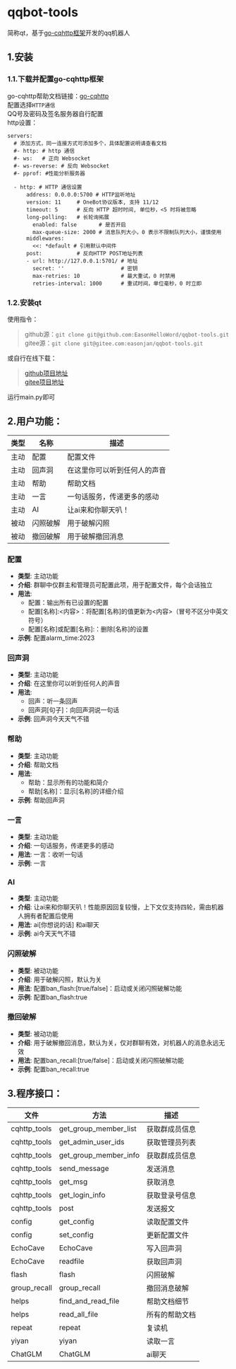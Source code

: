 # qqbot-tools
简称qt，基于[go-cqhttp框架](https://github.com/Mrs4s/go-cqhttp)开发的qq机器人
## 1.安装
### 1.1.下载并配置go-cqhttp框架

go-cqhttp帮助文档链接：[go-cqhttp](https://docs.go-cqhttp.org/)  
配置选择`HTTP通信`  
QQ号及密码及签名服务器自行配置   
http设置：  
```
servers:
  # 添加方式，同一连接方式可添加多个，具体配置说明请查看文档
  #- http: # http 通信
  #- ws:   # 正向 Websocket
  #- ws-reverse: # 反向 Websocket
  #- pprof: #性能分析服务器

  - http: # HTTP 通信设置
      address: 0.0.0.0:5700 # HTTP监听地址
      version: 11     # OneBot协议版本, 支持 11/12
      timeout: 5      # 反向 HTTP 超时时间, 单位秒，<5 时将被忽略
      long-polling:   # 长轮询拓展
        enabled: false       # 是否开启
        max-queue-size: 2000 # 消息队列大小，0 表示不限制队列大小，谨慎使用
      middlewares:
        <<: *default # 引用默认中间件
      post:           # 反向HTTP POST地址列表
      - url: http://127.0.0.1:5701/ # 地址
        secret: ''                  # 密钥
        max-retries: 10             # 最大重试，0 时禁用
        retries-interval: 1000      # 重试时间，单位毫秒，0 时立即
```

### 1.2.安装qt
使用指令：  
> github源：`git clone git@github.com:EasonHelloWord/qqbot-tools.git`  
> gitee源：`git clone git@gitee.com:easonjan/qqbot-tools.git`  

或自行在线下载：  
>[github项目地址](https://github.com/EasonHelloWord/qqbot-tools)  
>[gitee项目地址](https://gitee.com/easonjan/qqbot-tools)  

运行main.py即可

## 2.用户功能：
| 类型 | 名称     | 描述                         |
| ---- | -------- | ---------------------------- |
| 主动 | 配置     | 配置文件                     |
| 主动 | 回声洞   | 在这里你可以听到任何人的声音 |
| 主动 | 帮助     | 帮助文档                     |
| 主动 | 一言     | 一句话服务，传递更多的感动   |
| 主动 | AI       | 让ai来和你聊天叭！           |
| 被动 | 闪照破解 | 用于破解闪照                 |
| 被动 | 撤回破解 | 用于破解撤回消息             |

### 配置

- **类型**: 主动功能
- **介绍**: 群聊中仅群主和管理员可配置此项，用于配置文件，每个会话独立
- **用法**:
  - 配置：输出所有已设置的配置
  - 配置[名称]:<内容>：将配置[名称]的值更新为<内容>（冒号不区分中英文符号）
  - 配置[名称]或配置[名称]:：删除[名称]的设置
- **示例**: 配置alarm_time:2023

### 回声洞

- **类型**: 主动功能
- **介绍**: 在这里你可以听到任何人的声音
- **用法**:
  - 回声：听一条回声
  - 回声洞[句子]：向回声洞说一句话
- **示例**: 回声洞今天天气不错

### 帮助

- **类型**: 主动功能
- **介绍**: 帮助文档
- **用法**:
  - 帮助：显示所有的功能和简介
  - 帮助[名称]：显示[名称]的详细介绍
- **示例**: 帮助回声洞

### 一言

- **类型**: 主动功能
- **介绍**: 一句话服务，传递更多的感动
- **用法**: 一言：收听一句话
- **示例**: 一言

### AI

- **类型**: 主动功能
- **介绍**: 让ai来和你聊天叭！性能原因回复较慢，上下文仅支持四轮，需由机器人拥有者配置后使用
- **用法**: ai[你想说的话]    和ai聊天
- **示例**: ai今天天气不错

### 闪照破解

- **类型**: 被动功能
- **介绍**: 用于破解闪照，默认为关
- **用法**: 配置ban_flash:[true/false]：启动或关闭闪照破解功能
- **示例**: 配置ban_flash:true

### 撤回破解

- **类型**: 被动功能
- **介绍**: 用于破解撤回消息，默认为关，仅对群聊有效，对机器人的消息永远无效
- **用法**: 配置ban_recall:[true/false]：启动或关闭闪照破解功能
- **示例**: 配置ban_recall:true

## 3.程序接口：
| 文件         | 方法                  | 描述           |
| ------------ | --------------------- | -------------- |
| cqhttp_tools | get_group_member_list | 获取群成员信息 |
| cqhttp_tools | get_admin_user_ids    | 获取管理员列表 |
| cqhttp_tools | get_group_member_info | 获取群成员信息 |
| cqhttp_tools | send_message          | 发送消息       |
| cqhttp_tools | get_msg               | 获取消息       |
| cqhttp_tools | get_login_info        | 获取登录号信息 |
| cqhttp_tools | post                  | 发送报文       |
| config       | get_config            | 读取配置文件   |
| config       | set_config            | 更新配置文件   |
| EchoCave     | EchoCave              | 写入回声洞     |
| EchoCave     | readfile              | 获取回声洞     |
| flash        | flash                 | 闪照破解       |
| group_recall | group_recall          | 撤回消息破解   |
| helps        | find_and_read_file    | 帮助文档细节   |
| helps        | read_all_file         | 所有的帮助文档 |
| repeat       | repeat                | 复读机         |
| yiyan        | yiyan                 | 读取一言       |
| ChatGLM      | ChatGLM               | ai聊天         |
